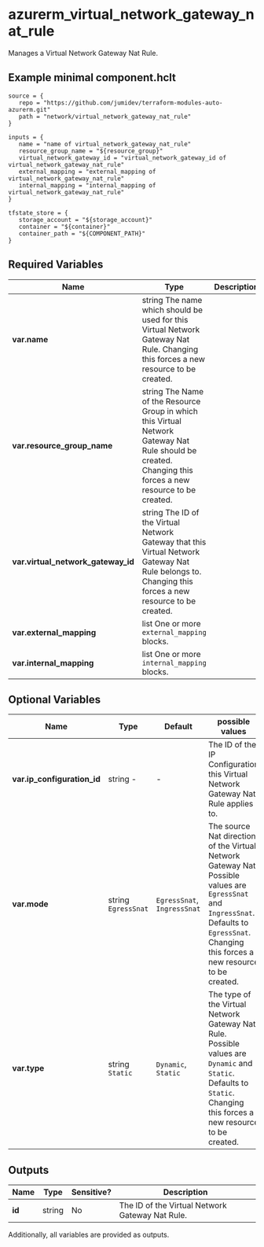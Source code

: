 # azurerm_virtual_network_gateway_nat_rule

Manages a Virtual Network Gateway Nat Rule.

## Example minimal component.hclt

```hcl
source = {
   repo = "https://github.com/jumidev/terraform-modules-auto-azurerm.git" 
   path = "network/virtual_network_gateway_nat_rule" 
}

inputs = {
   name = "name of virtual_network_gateway_nat_rule" 
   resource_group_name = "${resource_group}" 
   virtual_network_gateway_id = "virtual_network_gateway_id of virtual_network_gateway_nat_rule" 
   external_mapping = "external_mapping of virtual_network_gateway_nat_rule" 
   internal_mapping = "internal_mapping of virtual_network_gateway_nat_rule" 
}

tfstate_store = {
   storage_account = "${storage_account}" 
   container = "${container}" 
   container_path = "${COMPONENT_PATH}" 
}

```

## Required Variables

| Name | Type |  Description |
| ---- | --------- |  ----------- |
| **var.name** | string  The name which should be used for this Virtual Network Gateway Nat Rule. Changing this forces a new resource to be created. | 
| **var.resource_group_name** | string  The Name of the Resource Group in which this Virtual Network Gateway Nat Rule should be created. Changing this forces a new resource to be created. | 
| **var.virtual_network_gateway_id** | string  The ID of the Virtual Network Gateway that this Virtual Network Gateway Nat Rule belongs to. Changing this forces a new resource to be created. | 
| **var.external_mapping** | list  One or more `external_mapping` blocks. | 
| **var.internal_mapping** | list  One or more `internal_mapping` blocks. | 

## Optional Variables

| Name | Type |  Default  |  possible values |  Description |
| ---- | --------- |  ----------- | ----------- | ----------- |
| **var.ip_configuration_id** | string  -  |  -  |  The ID of the IP Configuration this Virtual Network Gateway Nat Rule applies to. | 
| **var.mode** | string  `EgressSnat`  |  `EgressSnat`, `IngressSnat`  |  The source Nat direction of the Virtual Network Gateway Nat. Possible values are `EgressSnat` and `IngressSnat`. Defaults to `EgressSnat`. Changing this forces a new resource to be created. | 
| **var.type** | string  `Static`  |  `Dynamic`, `Static`  |  The type of the Virtual Network Gateway Nat Rule. Possible values are `Dynamic` and `Static`. Defaults to `Static`. Changing this forces a new resource to be created. | 



## Outputs

| Name | Type | Sensitive? | Description |
| ---- | ---- | --------- | --------- |
| **id** | string | No  | The ID of the Virtual Network Gateway Nat Rule. | 

Additionally, all variables are provided as outputs.
